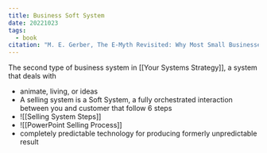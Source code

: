 ```yaml
---
title: Business Soft System
date: 20221023
tags:
  - book
citation: "M. E. Gerber, The E-Myth Revisited: Why Most Small Businesses Don’t Work and What to Do About It. Harper Collins, 2009."
---
```

The second type of business system in [[Your Systems Strategy]], a system that deals with
- animate, living, or ideas
- A selling system is a Soft System, a fully orchestrated interaction between you and customer that follow 6 steps
- ![[Selling System Steps]]
- ![[PowerPoint Selling Process]]
- completely predictable technology for producing formerly unpredictable result